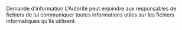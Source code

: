 Demande d’information
L'Autorité peut enjoindre aux responsables de fichiers de lui communiquer toutes informations utiles sur les fichiers informatiques qu’ils utilisent.